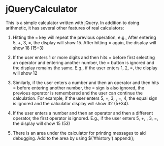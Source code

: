 # jQueryCalculator

This is a simple calculator written with jQuery. In addition to doing arithmetic, it has several other features of real calculators:

1.  Hitting the = key will repeat the previous operation, e.g., After entering 5, +, 3, =, the display will show 15. After hitting = again, the display will show 18 (15+3)

2.  If the user enters 1 or more digits and then hits = before first selecting an operator and entering another number, the = button is ignored and the display remains the same. E.g., if the user enters 1, 2, =, the display will show 12

3.  Similarly, if the user enters a number and then an operator and then hits = before entering another number, the = sign is also ignored, the previous operator is remembered and the user can continue the calculation. For example, if the user enters 5, +, 3, , =, 4, the equal sign is ignored and the calculator display will show 32 (5+34).

4.  If the user enters a number and then an operator and then a different operator, the first operator is ignored. E.g., if the user enters 5, +, , 3, =, the display will show 15 (53)

5.  There is an area under the calculator for printing messages to aid debugging. Add to the area by using $('#history').append();
